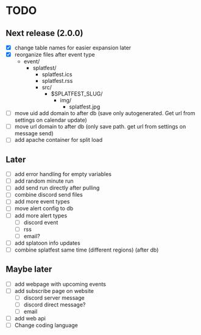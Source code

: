 # TODO

## Next release (2.0.0)
- [x] change table names for easier expansion later
- [x] reorganize files after event type
  - event/
    - splatfest/
      - splatfest.ics
      - splatfest.rss
      - src/
        - $SPLATFEST_SLUG/
          - img/
            - splatfest.jpg
- [ ] move uid add domain to after db (save only autogenerated. Get url from settings on calendar update) 
- [ ] move url domain to after db (only save path. get url from settings on message send)
- [ ] add apache container for split load

## Later
- [ ] add error handling for empty variables
- [ ] add random minute run
- [ ] add send run directly after pulling
- [ ] combine discord send files
- [ ] add more event types
- [ ] move alert config to db
- [ ] add more alert types
  - [ ] discord event
  - [ ] rss
  - [ ] email?
- [ ] add splatoon info updates
- [ ] combine splatfest same time (different regions) (after db)

## Maybe later
- [ ] add webpage with upcoming events
- [ ] add subscribe page on website
  - [ ] discord server message
  - [ ] discord direct message?
  - [ ] email
- [ ] add web api
- [ ] Change coding language
